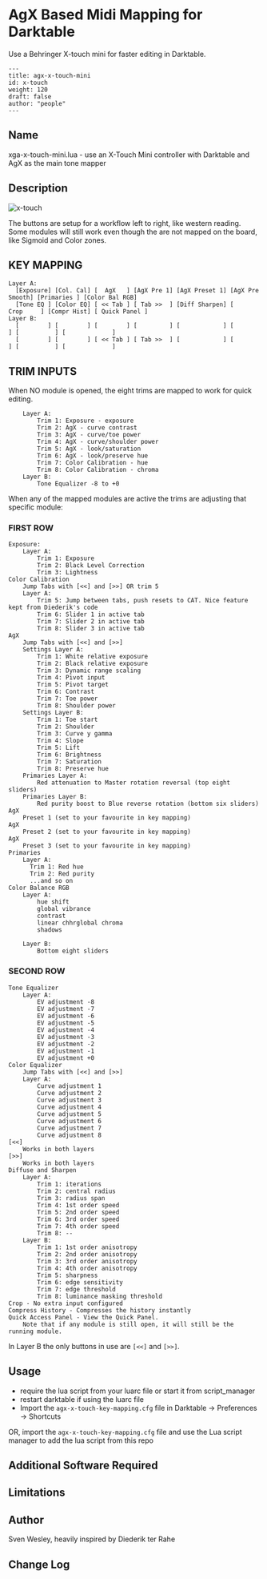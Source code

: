 
# AgX Based Midi Mapping for Darktable

Use a Behringer X-touch mini for faster editing in Darktable.

    ---
    title: agx-x-touch-mini
    id: x-touch
    weight: 120
    draft: false
    author: "people"
    ---

## Name

xga-x-touch-mini.lua - use an X-Touch Mini controller with Darktable and AgX as the main tone mapper

## Description

![x-touch](https://github.com/svenakela/darktable-scripts/blob/main/image.png?raw=true)

The buttons are setup for a workflow left to right, like western reading.
Some modules will still work even though the are not mapped on the board, like Sigmoid and Color zones.

## KEY MAPPING
    Layer A:
      [Exposure] [Col. Cal] [  AgX   ] [AgX Pre 1] [AgX Preset 1] [AgX Pre Smooth] [Primaries ] [Color Bal RGB]
      [Tone EQ ] [Color EQ] [ << Tab ] [ Tab >>  ] [Diff Sharpen] [     Crop     ] [Compr Hist] [ Quick Panel ]
    Layer B:
      [        ] [        ] [        ] [         ] [            ] [              ] [          ] [             ]
      [        ] [        ] [ << Tab ] [ Tab >>  ] [            ] [              ] [          ] [             ]

## TRIM INPUTS
When NO module is opened, the eight trims are mapped to work for quick editing.

        Layer A:
            Trim 1: Exposure - exposure
            Trim 2: AgX - curve contrast
            Trim 3: AgX - curve/toe power
            Trim 4: AgX - curve/shoulder power
            Trim 5: AgX - look/saturation
            Trim 6: AgX - look/preserve hue
            Trim 7: Color Calibration - hue
            Trim 8: Color Calibration - chroma
        Layer B:
            Tone Equalizer -8 to +0

When any of the mapped modules are active the trims are adjusting that specific module:

### FIRST ROW
    Exposure:
        Layer A:
            Trim 1: Exposure
            Trim 2: Black Level Correction
            Trim 3: Lightness
    Color Calibration
        Jump Tabs with [<<] and [>>] OR trim 5
        Layer A: 
            Trim 5: Jump between tabs, push resets to CAT. Nice feature kept from Diederik's code
            Trim 6: Slider 1 in active tab
            Trim 7: Slider 2 in active tab
            Trim 8: Slider 3 in active tab
    AgX
        Jump Tabs with [<<] and [>>]
        Settings Layer A:
            Trim 1: White relative exposure
            Trim 2: Black relative exposure
            Trim 3: Dynamic range scaling
            Trim 4: Pivot input
            Trim 5: Pivot target
            Trim 6: Contrast
            Trim 7: Toe power
            Trim 8: Shoulder power
        Settings Layer B:
            Trim 1: Toe start
            Trim 2: Shoulder
            Trim 3: Curve y gamma
            Trim 4: Slope
            Trim 5: Lift
            Trim 6: Brightness
            Trim 7: Saturation
            Trim 8: Preserve hue
        Primaries Layer A:
            Red attenuation to Master rotation reversal (top eight sliders)
        Primaries Layer B:
            Red purity boost to Blue reverse rotation (bottom six sliders)
    AgX 
        Preset 1 (set to your favourite in key mapping)
    AgX 
        Preset 2 (set to your favourite in key mapping)
    AgX 
        Preset 3 (set to your favourite in key mapping)
    Primaries
        Layer A:
          Trim 1: Red hue
          Trim 2: Red purity
          ...and so on
    Color Balance RGB
        Layer A:
            hue shift
            global vibrance
            contrast
            linear chhrglobal chroma
            shadows
    
        Layer B:
            Bottom eight sliders

### SECOND ROW

    Tone Equalizer
        Layer A:
            EV adjustment -8
            EV adjustment -7
            EV adjustment -6
            EV adjustment -5
            EV adjustment -4
            EV adjustment -3
            EV adjustment -2
            EV adjustment -1
            EV adjustment +0
    Color Equalizer
        Jump Tabs with [<<] and [>>]
        Layer A:
            Curve adjustment 1
            Curve adjustment 2
            Curve adjustment 3
            Curve adjustment 4
            Curve adjustment 5
            Curve adjustment 6
            Curve adjustment 7
            Curve adjustment 8
    [<<]
        Works in both layers
    [>>]
        Works in both layers
    Diffuse and Sharpen
        Layer A:
            Trim 1: iterations
            Trim 2: central radius
            Trim 3: radius span
            Trim 4: 1st order speed
            Trim 5: 2nd order speed
            Trim 6: 3rd order speed
            Trim 7: 4th order speed
            Trim 8: --
        Layer B:
            Trim 1: 1st order anisotropy
            Trim 2: 2nd order anisotropy
            Trim 3: 3rd order anisotropy
            Trim 4: 4th order anisotropy
            Trim 5: sharpness
            Trim 6: edge sensitivity
            Trim 7: edge threshold
            Trim 8: luminance masking threshold
    Crop - No extra input configured
    Compress History - Compresses the history instantly
    Quick Access Panel - View the Quick Panel. 
        Note that if any module is still open, it will still be the running module.

In Layer B the only buttons in use are `[<<]` and `[>>]`.


## Usage

* require the lua script from your luarc file or start it from script_manager
* restart darktable if using the luarc file
* Import the `agx-x-touch-key-mapping.cfg` file in Darktable -> Preferences -> Shortcuts

OR, import the `agx-x-touch-key-mapping.cfg` file and use the Lua script manager to add the lua script from this repo

## Additional Software Required


## Limitations


## Author

Sven Wesley, heavily inspired by Diederik ter Rahe

## Change Log
